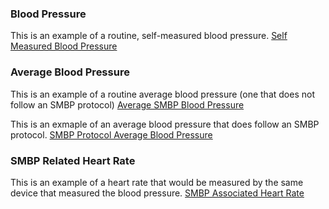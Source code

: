 
### Blood Pressure

This is an example of a routine, self-measured blood pressure.
[Self Measured Blood Pressure](Observation-SelfMeasuredBloodPressure-example.html)

### Average Blood Pressure

This is an example of a routine average blood pressure (one that does not follow an SMBP protocol)
[Average SMBP Blood Pressure](Observation-AverageSMBP-example.html)

This is an exmaple of an average blood pressure that does follow an SMBP protocol.
[SMBP Protocol Average Blood Pressure](Observation-AverageSMBP-Protocol-example.html)

### SMBP Related Heart Rate

This is an example of a heart rate that would be measured by the same device that measured the blood pressure.
[SMBP Associated Heart Rate](Observation-SMBP-Associated-HeartRate-example.html)

